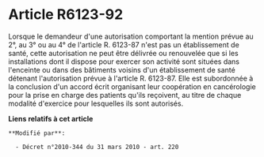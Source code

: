 # Article R6123-92

Lorsque le demandeur d'une autorisation comportant la mention prévue au 2°, au 3° ou au 4° de l'article R. 6123-87 n'est pas
un établissement de santé, cette autorisation ne peut être délivrée ou renouvelée que si les installations dont il dispose
pour exercer son activité sont situées dans l'enceinte ou dans des bâtiments voisins d'un établissement de santé détenant
l'autorisation prévue à l'article R. 6123-87. Elle est subordonnée à la conclusion d'un accord écrit organisant leur
coopération en cancérologie pour la prise en charge des patients qu'ils reçoivent, au titre de chaque modalité d'exercice
pour lesquelles ils sont autorisés.

**Liens relatifs à cet article**

	**Modifié par**:

	  - Décret n°2010-344 du 31 mars 2010 - art. 220

